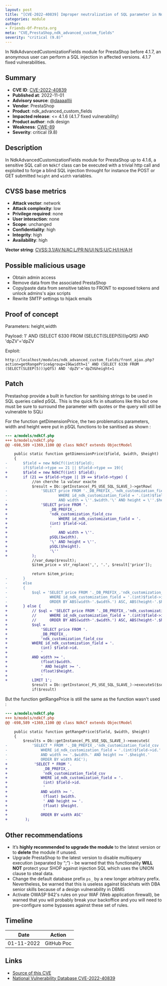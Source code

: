 ```yaml
---
layout: post
title: "[CVE-2022-40839] Improper neutralization of SQL parameter in NdkAdvancedCustomizationFields module for PrestaShop"
categories: module
author:
- Friends-Of-Presta.org
meta: "CVE,PrestaShop,ndk_advanced_custom_fields"
severity: "critical (9.8)"
---
```


In NdkAdvancedCustomizationFields module for PrestaShop before 4.1.7, an anonymous user can perform a SQL injection in affected versions. 4.1.7 fixed vulnerabilities.

## Summary

* **CVE ID**: [CVE-2022-40839](https://cve.mitre.org/cgi-bin/cvename.cgi?name=CVE-2022-40839)
* **Published at**: 2022-11-01
* **Advisory source**: [@daaaalllii](https://github.com/daaaalllii/cve-s/blob/main/CVE-2022-40839/poc.txt)
* **Vendor**: PrestaShop
* **Product**: ndk_advanced_custom_fields
* **Impacted release**: <= 4.1.6 (4.1.7 fixed vulnerability)
* **Product author**: ndk design
* **Weakness**: [CWE-89](https://cwe.mitre.org/data/definitions/89.html)
* **Severity**: critical (9.8)

## Description

In NdkAdvancedCustomizationFields module for PrestaShop up to 4.1.6, a sensitive SQL call on `NdkCf` class can be executed with a trivial http call and exploited to forge a blind SQL injection throught for instance the POST or GET submitted `height` and `width` variables.


## CVSS base metrics

* **Attack vector**: network
* **Attack complexity**: low
* **Privilege required**: none
* **User interaction**: none
* **Scope**: unchanged
* **Confidentiality**: high
* **Integrity**: high
* **Availability**: high

**Vector string**: [CVSS:3.1/AV:N/AC:L/PR:N/UI:N/S:U/C:H/I:H/A:H](https://nvd.nist.gov/vuln-metrics/cvss/v3-calculator?vector=AV:N/AC:L/PR:N/UI:N/S:U/C:H/I:H/A:H)

## Possible malicious usage

* Obtain admin access
* Remove data from the associated PrestaShop
* Copy/paste data from sensitive tables to FRONT to exposed tokens and unlock admins's ajax scripts
* Rewrite SMTP settings to hijack emails

## Proof of concept

Parameters: height,width

Payload: 1' AND (SELECT 6330 FROM (SELECT(SLEEP(5)))pQfS) AND 'dpZV'='dpZV

Exploit:
```
http://localhost/modules/ndk_advanced_custom_fields/front_ajax.php?action=getRangePrice&group=19&width=1' AND (SELECT 6330 FROM (SELECT(SLEEP(5)))pQfS) AND 'dpZV'='dpZV&height=1
```


## Patch

Prestashop provide a built in function for sanitising strings to be used in SQL queries called pSQL. This is the quick fix in situations like this but one must be sure to surround the parameter with quotes or the query will still be vulnerable to SQLi

For the function getDimensionPrice, the two problematics parameters, width and height were put in pSQL functions to be sanitised as shown :

```diff
--- a/models/ndkCf.php
+++ b/models/ndkCf.php
@@ -698,589 +1369,1100 @@ class NdkCf extends ObjectModel

	public static function getDimensionPrice($field, $width, $height)
	{
-		$field = new NdkCf((int)$field);
-		if($field->type == 21 || $field->type == 19){
+		$field = new NdkCf((int) $field);
+		if (21 == $field->type || 19 == $field->type) {
 			//on cherche la valeur exacte
 			$result = Db::getInstance(_PS_USE_SQL_SLAVE_)->getRow(
-				'SELECT price FROM '._DB_PREFIX_.'ndk_customization_field_csv
-						WHERE id_ndk_customization_field = '.(int)$field->id.'
-						AND width = \''.$width.'\' AND height = \''.$height.'\'');
+				'SELECT price FROM '.
+					_DB_PREFIX_.
+					'ndk_customization_field_csv
+						WHERE id_ndk_customization_field = '.
+					(int) $field->id.
+					'
+						AND width = \''.
+					pSQL($width).
+					'\' AND height = \''.
+					pSQL($height).
+					'\''
+			);
 			//var_dump($result);
 			$item_price = str_replace(',', '.', $result['price']);

 			return $item_price;
-		}
-		else
-		{
-			$sql = 'SELECT price FROM '._DB_PREFIX_.'ndk_customization_field_csv
-					WHERE id_ndk_customization_field = '.(int)$field->id.'
-					ORDER BY ABS(width-'.$width.') ASC, ABS(height-'.$height.') ASC LIMIT 1';
+		} else {
+			// $sql = 'SELECT price FROM '._DB_PREFIX_.'ndk_customization_field_csv
+			// 		WHERE id_ndk_customization_field = '.(int)$field->id.'
+			// 		ORDER BY ABS(width-'.$width.') ASC, ABS(height-'.$height.') ASC LIMIT 1';
+			$sql =
+				'SELECT price FROM '.
+				_DB_PREFIX_.
+				'ndk_customization_field_csv
+			WHERE id_ndk_customization_field = '.
+				(int) $field->id.
+				'
+			AND width >= '.
+				(float)$width.
+				' AND height >= '.
+				(float)$height.
+				' 
+			LIMIT 1';
 			$result = Db::getInstance(_PS_USE_SQL_SLAVE_)->executeS($sql);
			if($result)
```

But the function getRangePrice is still the same as the function wasn't used :

```diff
--- a/models/ndkCf.php
+++ b/models/ndkCf.php
@@ -698,589 +1369,1100 @@ class NdkCf extends ObjectModel

 	public static function getRangePrice($field, $width, $height)
 	{
 		$results = Db::getInstance(_PS_USE_SQL_SLAVE_)->executeS(
-			'SELECT * FROM '._DB_PREFIX_.'ndk_customization_field_csv
-				WHERE id_ndk_customization_field = '.(int)$field->id.'
-				AND width >= '.$width.' AND height >= '.$height.'
-				ORDER BY width ASC');
+            'SELECT * FROM '.
+                _DB_PREFIX_.
+                'ndk_customization_field_csv
+				WHERE id_ndk_customization_field = '.
+                (int) $field->id.
+                '
+				AND width >= '.
+                (float) $width.
+                ' AND height >= '.
+                (float) $height.
+                '
+				ORDER BY width ASC'
+        );

```


## Other recommendations

* It’s **highly recommended to upgrade the module** to the latest version or to **delete** the module if unused.
* Upgrade PrestaShop to the latest version to disable multiquery execution (separated by “;”) - be warned that this functionality **WILL NOT** protect your SHOP against injection SQL which uses the UNION clause to steal data.
* Change the default database prefix `ps_` by a new longer arbitrary prefix. Nevertheless, be warned that this is useless against blackhats with DBA senior skills because of a design vulnerability in DBMS
* Activate OWASP 942's rules on your WAF (Web application firewall), be warned that you will probably break your backoffice and you will need to pre-configure some bypasses against these set of rules.

## Timeline

| Date | Action |
| -- | -- |
| 01-11-2022 | GitHub Poc |

## Links

* [Source of this CVE](https://github.com/daaaalllii/cve-s/blob/main/CVE-2022-40839/poc.txt)
* [National Vulnerability Database CVE-2022-40839](https://nvd.nist.gov/vuln/detail/CVE-2022-40839)
